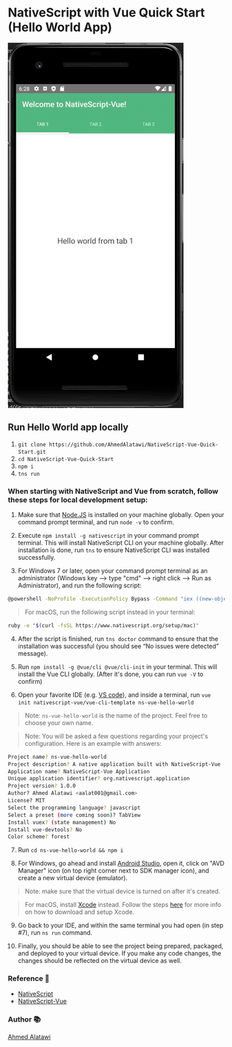 # NativeScript with Vue Quick Start (Hello World App)

![](./images/phone-show.gif)

## Run Hello World app locally
1. `git clone https://github.com/AhmedAlatawi/NativeScript-Vue-Quick-Start.git`
2. `cd NativeScript-Vue-Quick-Start`
3. `npm i`
4. `tns run`

### When starting with NativeScript and Vue from scratch, follow these steps for local development setup:

1. Make sure that [Node.JS](https://nodejs.org/en/) is installed on your machine globally. Open your command prompt terminal, and run `node -v` to confirm.

2. Execute `npm install -g nativescript` in your command prompt terminal. This will install NativeScript CLI on your machine globally. After installation is done, run `tns` to ensure NativeScript CLI was installed successfully.

3. For Windows 7 or later, open your command prompt terminal as an administrator (Windows key --> type "cmd" --> right click --> Run as Administrator), and run the following script:
```bash
@powershell -NoProfile -ExecutionPolicy Bypass -Command "iex ((new-object net.webclient).DownloadString('https://www.nativescript.org/setup/win'))"
```
> For macOS, run the following script instead in your terminal:
``` bash
ruby -e "$(curl -fsSL https://www.nativescript.org/setup/mac)"
```

4. After the script is finished, run `tns doctor` command to ensure that the installation was successful (you should see “No issues were detected” message).

5. Run `npm install -g @vue/cli @vue/cli-init` in your terminal. This will install the Vue CLI globally. (After it's done, you can run `vue -V` to confirm)

6. Open your favorite IDE (e.g. [VS code](https://code.visualstudio.com/download)), and inside a terminal, run `vue init nativescript-vue/vue-cli-template ns-vue-hello-world`
> Note: `ns-vue-hello-world` is the name of the project. Feel free to choose your own name.

> Note: You will be asked a few questions regarding your project's configuration. Here is an example with answers:
```bash
Project name? ns-vue-hello-world
Project description? A native application built with NativeScript-Vue
Application name? NativeScript-Vue Application
Unique application identifier? org.nativescript.application
Project version? 1.0.0
Author? Ahmed Alatawi <aalat001@gmail.com>
License? MIT
Select the programming language? javascript
Select a preset (more coming soon)? TabView
Install vuex? (state management) No
Install vue-devtools? No
Color scheme? forest
```

7. Run `cd ns-vue-hello-world && npm i`

8. For Windows, go ahead and install [Android Studio](https://developer.android.com/studio), open it, click on "AVD Manager" icon (on top right corner next to SDK manager icon), and create a new virtual device (emulator).
> Note: make sure that the virtual device is turned on after it's created.

> For macOS, install [Xcode](https://apps.apple.com/us/app/xcode/id497799835?mt=12) instead. Follow the steps [here](https://medium.com/@LondonAppBrewery/how-to-download-and-setup-xcode-10-for-ios-development-b63bed1865c) for more info on how to download and setup Xcode.

9. Go back to your IDE, and within the same terminal you had open (in step #7), run `ns run` command.

10. Finally, you should be able to see the project being prepared, packaged, and deployed to your virtual device. If you make any code changes, the changes should be reflected on the virtual device as well.

### Reference :dart:
* [NativeScript](https://nativescript.org/)
* [NativeScript-Vue](https://nativescript-vue.org/)


### Author :books:
[Ahmed Alatawi](https://github.com/AhmedAlatawi)